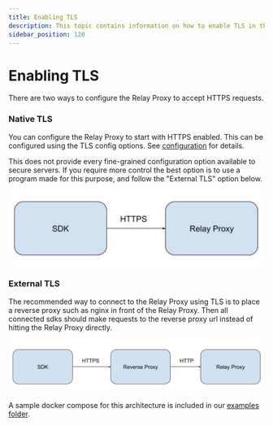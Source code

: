 ```yaml
---
title: Enabling TLS
description: This topic contains information on how to enable TLS in the Proxy
sidebar_position: 120
---
```


# Enabling TLS
There are two ways to configure the Relay Proxy to accept HTTPS requests.

### Native TLS
You can configure the Relay Proxy to start with HTTPS enabled. This can be configured using the TLS config options. See [configuration](./configuration.md#TLS) for details. 

This does not provide every fine-grained configuration option available to secure servers. If you require more control the best option is to use a program made for this purpose, and follow the "External TLS" option below.

![TLS Setup](images/native_tls.png?raw=true)

### External TLS
The recommended way to connect to the Relay Proxy using TLS is to place a reverse proxy such as nginx in front of the Relay Proxy. Then all connected sdks should make requests to the reverse proxy url instead of hitting the Relay Proxy directly.

![TLS Setup](images/TLS.png?raw=true)

A sample docker compose for this architecture is included in our [examples folder](https://github.com/harness/ff-proxy/tree/main/examples/tls_reverse_proxy).
